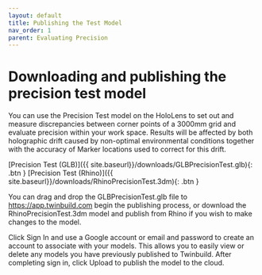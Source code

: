 ```yaml
---
layout: default
title: Publishing the Test Model
nav_order: 1
parent: Evaluating Precision
---
```


# Downloading and publishing the precision test model

You can use the Precision Test model on the HoloLens to set out and measure discrepancies between corner points of a 3000mm grid and evaluate precision within your work space. Results will be affected by both holographic drift caused by non-optimal environmental conditions together with the accuracy of Marker locations used to correct for this drift.

[Precision Test (GLB)]({{ site.baseurl}}/downloads/GLBPrecisionTest.glb){: .btn } [Precision Test (Rhino)]({{ site.baseurl}}/downloads/RhinoPrecisionTest.3dm){: .btn }

You can drag and drop the GLBPrecisionTest.glb file to https://app.twinbuild.com begin the publishing process, or download the RhinoPrecisionTest.3dm model and publish from Rhino if you wish to make changes to the model.

Click Sign In and use a Google account or email and password to create an account to associate with your models. This allows you to easily view or delete any models you have previously published to Twinbuild. After completing sign in, click Upload to publish the model to the cloud.
